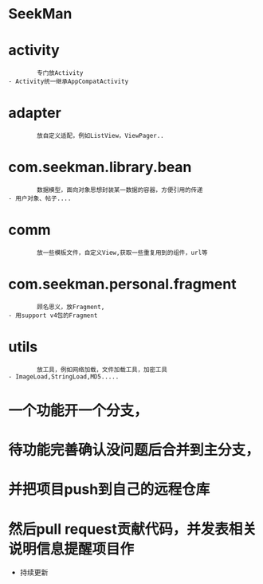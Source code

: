 # SeekMan
# activity
            专门放Activity
	- Activity统一继承AppCompatActivity
# adapter
            放自定义适配，例如ListView，ViewPager..
# com.seekman.library.bean
            数据模型，面向对象思想封装某一数据的容器，方便引用的传递
	- 用户对象、帖子....
# comm
            放一些模板文件，自定义View,获取一些重复用到的组件，url等
# com.seekman.personal.fragment
            顾名思义，放Fragment,
	- 用support v4包的Fragment
# utils
            放工具，例如网络加载，文件加载工具，加密工具
	- ImageLoad,StringLoad,MD5.....

# 一个功能开一个分支，
# 待功能完善确认没问题后合并到主分支，
# 并把项目push到自己的远程仓库
# 然后pull request贡献代码，并发表相关说明信息提醒项目作

- 持续更新

